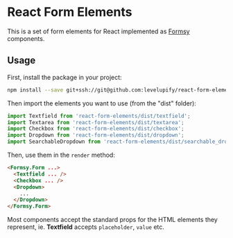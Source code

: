 # React Form Elements

This is a set of form elements for React implemented as [Formsy](https://github.com/christianalfoni/formsy-react) components.

## Usage
First, install the package in your project:

```sh
npm install --save git+ssh://git@github.com:levelupify/react-form-elements.git
```

Then import the elements you want to use (from the "dist" folder):

```js
import Textfield from 'react-form-elements/dist/textfield';
import Textarea from 'react-form-elements/dist/textarea';
import Checkbox from 'react-form-elements/dist/checkbox';
import Dropdown from 'react-form-elements/dist/dropdown';
import SearchableDropdown from 'react-form-elements/dist/searchable_dropdown';
```

Then, use them in the `render` method:

```html
<Formsy.Form ...>
  <Textfield ... />
  <Checkbox ... />
  <Dropdown>
    ...
  </Dropdown>
</Formsy.Form>
```

Most components accept the standard props for the HTML elements they represent, ie. **Textfield** accepts `placeholder`, `value` etc.
